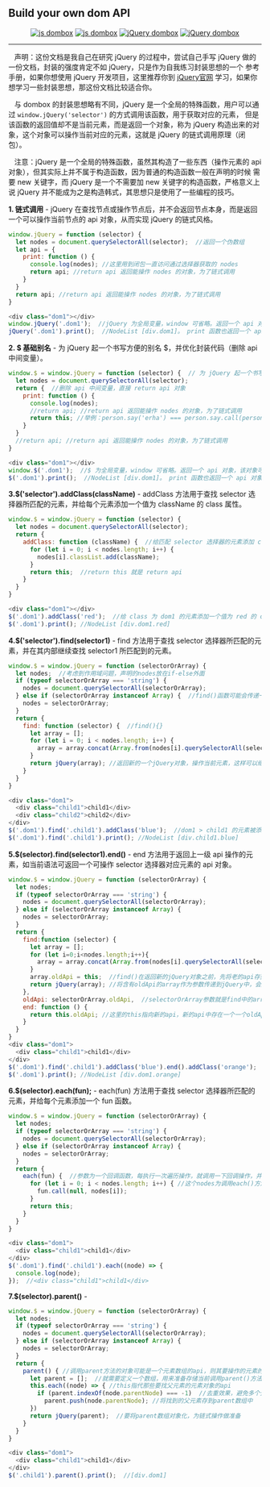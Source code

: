 ## Build your own dom API
<p align="center">
  <a href="https://github.com/yingjieweb/dombox"><img src="https://img.shields.io/badge/js%20dombox-%E4%B8%AD%E6%96%87-yellow" alt="js dombox"></a>
  <a href="https://github.com/yingjieweb/dombox/tree/master/lang/english/jsdom"><img src="https://img.shields.io/badge/js%20dombox-%E8%8B%B1%E6%96%87-yellow" alt="js dombox"></a>
  <a href="https://github.com/yingjieweb/dombox/tree/master/lang/chinese/jqdom"><img src="https://img.shields.io/badge/jQuery%20dombox-%E4%B8%AD%E6%96%87-blue" alt="jQuery dombox"></a>
  <a href="https://github.com/yingjieweb/dombox/tree/master/lang/english/jqdom"><img src="https://img.shields.io/badge/jQuery%20dombox-%E8%8B%B1%E6%96%87-blue" alt="jQuery dombox"></a>
</p>

------

&nbsp;&nbsp; 声明：这份文档是我自己在研究 jQuery 的过程中，尝试自己手写 jQuery 做的一份文档，封装的强度肯定不如 jQuery，只是作为自我练习封装思想的一个
参考手册，如果你想使用 jQuery 开发项目，这里推荐你到 [jQuery官网](https://www.jquery123.com/) 学习，如果你想学习一些封装思想，那这份文档比较适合你。

&nbsp;&nbsp; 与 dombox 的封装思想略有不同，jQuery 是一个全局的特殊函数，用户可以通过 `window.jQuery('selector')` 的方式调用该函数，用于获取对应的元素，
但是该函数的返回值却不是当前元素，而是返回一个对象，称为 jQuery 构造出来的对象，这个对象可以操作当前对应的元素，这就是 jQuery 的链式调用原理（闭包）。

&nbsp;&nbsp; 注意：jQuery 是一个全局的特殊函数，虽然其构造了一些东西（操作元素的 api 对象），但其实际上并不属于构造函数，因为普通的构造函数一般在声明的时候
需要 new 关键字，而 jQuery 是一个不需要加 new 关键字的构造函数，严格意义上说 jQuery 并不能成为之是构造韩式，其思想只是使用了一些编程的技巧。

**1. 链式调用** - jQuery 在查找节点或操作节点后，并不会返回节点本身，而是返回一个可以操作当前节点的 api 对象，从而实现 jQuery 的链式风格。
```javascript
window.jQuery = function (selector) {
  let nodes = document.querySelectorAll(selector);  //返回一个伪数组
  let api = {
    print: function () { 
      console.log(nodes); //这里用到闭包一直访问通过选择器获取的 nodes
      return api; //return api 返回能操作 nodes 的对象，为了链式调用
    }
  }
  return api; //return api 返回能操作 nodes 的对象，为了链式调用
}

<div class="dom1"></div>
window.jQuery('.dom1');  //jQuery 为全局变量，window 可省略。返回一个 api 对象，该对象可操作当前 .dom 元素
jQuery('.dom1').print();  //NodeList [div.dom1]。 print 函数也返回一个 api 对象，这样即可一直链式调用下去
```

**2. $ 基础别名** - 为 jQuery 起一个书写方便的别名 $，并优化封装代码（删除 api 中间变量）。
```javascript
window.$ = window.jQuery = function (selector) {  // 为 jQuery 起一个书写方便的别名 $
  let nodes = document.querySelectorAll(selector);
  return {  //删除 api 中间变量，直接 return api 对象
    print: function () { 
      console.log(nodes);
      //return api; //return api 返回能操作 nodes 的对象，为了链式调用
      return this; //举例：person.say('erha') === person.say.call(person,'erha'); return this 就是 return api
    }
  }
  //return api; //return api 返回能操作 nodes 的对象，为了链式调用
}

<div class="dom1"></div>
window.$('.dom1');  //$ 为全局变量，window 可省略。返回一个 api 对象，该对象可操作当前 .dom1 元素
$('.dom1').print();  //NodeList [div.dom1]。 print 函数也返回一个 api 对象，这样即可一直链式调用下去
```

**3.$('selector').addClass(className)** - addClass 方法用于查找 selector 选择器所匹配的元素，并给每个元素添加一个值为 className 的 class 属性。
```javascript
window.$ = window.jQuery = function (selector) {
  let nodes = document.querySelectorAll(selector);
  return {
    addClass: function (className) {  //给匹配 selector 选择器的元素添加 class
      for (let i = 0; i < nodes.length; i++) {
        nodes[i].classList.add(className);
      }
      return this;  //return this 就是 return api
    }
  }
}

<div class="dom1"></div>
$('.dom1').addClass('red');  //给 class 为 dom1 的元素添加一个值为 red 的 class 属性，可继续链式调用下去
$('.dom1').print(); //NodeList [div.dom1.red]
```

**4.$('selector').find(selector1)** - find 方法用于查找 selector 选择器所匹配的元素，并在其内部继续查找 selector1 所匹配到的元素。
```javascript
window.$ = window.jQuery = function (selectorOrArray) {
  let nodes;  //考虑到作用域问题，声明的nodes放在if-else外面
  if (typeof selectorOrArray === 'string') {
    nodes = document.querySelectorAll(selectorOrArray);
  } else if (selectorOrArray instanceof Array) {  //find()函数可能会传递一个数组给jQuery选择器
    nodes = selectorOrArray;
  }
  return {
    find: function (selector) {  //find(){}
      let array = [];
      for (let i = 0; i < nodes.length; i++) {
        array = array.concat(Array.from(nodes[i].querySelectorAll(selector)));  //querySelectorAll 得到的是一个伪数组
      }
      return jQuery(array); //返回新的一个jQuery对象，操作当前元素，这样可以继续实现链式操作
    }
  }
}

<div class="dom1">
  <div class="child1">child1</div>
  <div class="child2">child2</div>
</div>
$('.dom1').find('.child1').addClass('blue');  //dom1 > child1 的元素被添加了blue类名
$('.dom1').find('.child1').print(); //NodeList [div.child1.blue]
```

**5.$(selector).find(selector1).end()** - end 方法用于返回上一级 api 操作的元素，如当前语法可返回一个可操作 selector 选择器对应元素的 api 对象。
```javascript
window.$ = window.jQuery = function (selectorOrArray) {
  let nodes;
  if (typeof selectorOrArray === 'string') {
    nodes = document.querySelectorAll(selectorOrArray);
  } else if (selectorOrArray instanceof Array) {
    nodes = selectorOrArray;
  }
  return {
    find:function (selector) {
      let array = [];
      for (let i=0;i<nodes.length;i++){
        array = array.concat(Array.from(nodes[i].querySelectorAll(selector)));
      }
      array.oldApi = this;  //find()在返回新的jQuery对象之前，先将老的api存到数组里，为end()做准备 —— 当前this指向旧的api
      return jQuery(array); //将含有oldApi的array作为参数传递到jQuery中，会返回一个新的api对象，用来操作新的元素
    },
    oldApi: selectorOrArray.oldApi,  //selectorOrArray参数就是find中的array，里面存了oldApi
    end: function () {
      return this.oldApi; //这里的this指向新的api，新的api中存在一个一个oldApi属性(array.oldApi)
    }
  }
}
<div class="dom1">
  <div class="child1">child1</div>
</div>
$('.dom1').find('.child1').addClass('blue').end().addClass('orange');  //dom1被添加了orange类名
$('.dom1').print(); //NodeList [div.dom1.orange]
```

**6.$(selector).each(fun);** - each(fun) 方法用于查找 selector 选择器所匹配的元素，并给每个元素添加一个 fun 函数。
```javascript
window.$ = window.jQuery = function (selectorOrArray) {
  let nodes;
  if (typeof selectorOrArray === 'string') {
    nodes = document.querySelectorAll(selectorOrArray);
  } else if (selectorOrArray instanceof Array) {
    nodes = selectorOrArray;
  }
  return {
    each(fun) {  //参数为一个回调函数，每执行一次遍历操作，就调用一下回调操作，并传递一个nodes[i]给该回调函数
      for (let i = 0; i < nodes.length; i++) { //这个nodes为调用each()方法的api要操作的nodes
        fun.call(null, nodes[i]);
      }
      return this;
    }
  }
}

<div class="dom1">
  <div class="child1">child1</div>
</div>
$('.dom1').find('.child1').each((node) => {
  console.log(node);
});  //<div class="child1">child1</div>
```

**7.$(selector).parent()** - 
```javascript
window.$ = window.jQuery = function (selectorOrArray) {
  let nodes;
  if (typeof selectorOrArray === 'string') {
    nodes = document.querySelectorAll(selectorOrArray);
  } else if (selectorOrArray instanceof Array) {
    nodes = selectorOrArray;
  }
  return {
    parent() { //调用parent方法的对象可能是一个元素数组的api，则其要操作的元素的父元素可能为多个
      let parent = [];  //就需要定义一个数组，用来准备存储当前调用parent()方法的api内要操作的节点们的父元素
      this.each((node) => { //this指代那些要找父元素的元素对象的api
        if (parent.indexOf(node.parentNode) === -1)  //去重效果，避免多个元素的父元素一样，会打印多次
          parent.push(node.parentNode); //将找到的父元素存到parent数组中
      })
      return jQuery(parent);  //要将parent数组对象化，为链式操作做准备
    }
  }
}

<div class="dom1">
  <div class="child1">child1</div>
</div>
$('.child1').parent().print();  //[div.dom1]
```